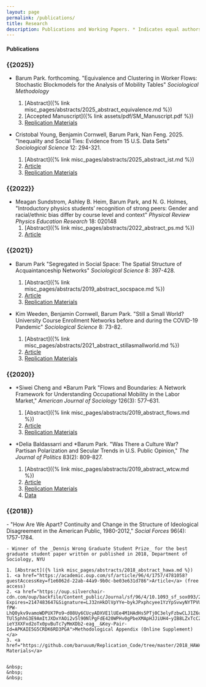 ```yaml
---
layout: page
permalink: /publications/
title: Research
description: Publications and Working Papers. * Indicates equal authorship.
---
```


<h4> <strong>Publications</strong> </h4>

<h3 class="year">{{2025}}</h3>

- Barum Park. forthcoming. "Equivalence and Clustering in Worker Flows: Stochastic Blockmodels for the Analysis of Mobility Tables" *Sociological Methodology*
    1. [Abstract]({% link misc_pages/abstracts/2025_abstract_equivalence.md %})
    2. [Accepted Manuscript]({% link assets/pdf/SM_Manuscript.pdf %})
    3. <a href="https://osf.io/enhdw/">Replication Materials</a>


- Cristobal Young, Benjamin Cornwell, Barum Park, Nan Feng. 2025. "Inequality and Social Ties: Evidence from 15 U.S. Data Sets” *Sociological Science* 12: 294-321.
    1. [Abstract]({% link misc_pages/abstracts/2025_abstract_ist.md %})
    2. <a href="https://journals.aps.org/prper/abstract/10.1103/PhysRevPhysEducRes.18.020148"> Article </a>
    3. <a href="https://osf.io/ky4ws/">Replication Materials</a>


<h3 class="year">{{2022}}</h3>

- Meagan Sundstrom, Ashley B. Heim, Barum Park, and N. G. Holmes, "Introductory physics students’ recognition of strong peers: Gender and racial/ethnic bias differ by
course level and context"  *Physical Review Physics Education Research* 18: 020148
    1. [Abstract]({% link misc_pages/abstracts/2022_abstract_ps.md %})
    2. <a href="https://journals.aps.org/prper/abstract/10.1103/PhysRevPhysEducRes.18.020148"> Article </a>

<h3 class="year">{{2021}}</h3>

- Barum Park "Segregated in Social Space: The Spatial Structure of Acquaintanceship Networks" *Sociological Science* 8: 397-428.
    1. [Abstract]({% link misc_pages/abstracts/2019_abstract_socspace.md %})
    2. <a href="https://sociologicalscience.com/download/vol-8/november/SocSci_v8_397to428.pdf"> Article </a>
    3. <a href="https://github.com/baruuum/Replication_Code/tree/master/2021_SSS">Replication Materials</a>

- Kim Weeden, Benjamin Cornwell, Barum Park. "Still a Small World? University Course Enrollment Networks before and during the COVID-19 Pandemic" *Sociological Science* 8: 73-82.

    1. [Abstract]({% link misc_pages/abstracts/2021_abstract_stillasmallworld.md %})
    1. <a href="https://sociologicalscience.com/download/vol-8/january/SocSci_v8_73to82.pdf"> Article </a>
    2. <a href="https://github.com/baruuum/Replication_Code/tree/master/2021_SSW">Replication Materials</a>


<h3 class="year">{{2020}}</h3>

- \*Siwei Cheng and \*Barum Park "Flows and Boundaries:  A Network Framework for Understanding Occupational Mobility in the Labor Market," *American Journal of Sociology* 126(3): 577–631.

    1. [Abstract]({% link misc_pages/abstracts/2019_abstract_flows.md %})
    2. <a href="https://www.journals.uchicago.edu/doi/full/10.1086/712406?casa_token=N4Ef_L9zFekAAAAA%3AG7rN0V751pc1SUkyyU4t_FYkgQfFcMWdDb3B19Ni9-UJ5nvTvTTZyzyvR-AST8umulRepJm9H5Lj0"> Article </a>
    2. <a href="https://github.com/baruuum/Replication_Code/tree/master/2021_FB">Replication Materials</a>

- \*Delia Baldassarri and \*Barum Park. "Was There a Culture War? Partisan Polarization and Secular Trends in U.S. Public Opinion," *The Journal of Politics* 83(2): 809-827.

    1. [Abstract]({% link misc_pages/abstracts/2019_abstract_wtcw.md %})
    1. <a href="https://www.journals.uchicago.edu/doi/full/10.1086/707306?casa_token=1aBciPVIHosAAAAA:GmSvWkEbhQ_uo-deQLIE4ffoEegHq75lCWjYJdt2oOj7n3j6jojgwzL0ZhQVNtyap0TxqSsUwEdy"> Article </a>
    1. <a href="https://github.com/baruuum/Replication_Code/tree/master/2019_WTCW">Replication Materials</a>
    2. <a href="https://doi.org/10.7910/DVN/UFZTYU"> Data </a>

<h3 class="year">{{2018}}</h3>
- "How Are We Apart? Continuity and Change in the Structure of Ideological Disagreement in the American Public, 1980-2012," <em>Social Forces</em> 96(4): 1757-1784.

    - Winner of the _Dennis Wrong Graduate Student Prize_ for the best graduate student paper written or published in 2018, Department of Sociology, NYU

    1. [Abstract]({% link misc_pages/abstracts/2018_abstract_hawa.md %})
    1. <a href="https://academic.oup.com/sf/article/96/4/1757/4781058?guestAccessKey=f1e6062d-22ab-44a9-9b0c-be03e631d786">Article</a> (free access)
    2. <a href="https://oup.silverchair-cdn.com/oup/backfile/Content_public/Journal/sf/96/4/10.1093_sf_sox093/2/onlineappendix.pdf?Expires=2147483647&Signature=LJ32nHkDlVpYYe~bykJPxphcyee1YzYpSvwyNYTPVUQpvuEDmhOjbXxwAc2VC1muK~XEaHUsiwpBwNhJBYOPrPmkUHK0K~S9ilipY70-fPW-LhQ0ykv9vamoWDPUX7Po9~d08Uy6CUcyADXVE1lUEe4M1HAdHs5PTj0C3elyFzbwCLJ1Z6uHCBt4Ug4z-TUl5phhG3E9AmItJXDxYAOi2v5l90NlPgFdE420WPHv0gPbeXMApHJJiUH4~yIB8LZxTcCZfSAEo97uSvEFuHGqeCO0ZmZygdg45qyq7GRs9zas7Bj9jK1Xw-ieY3XXFxd2oTx0pvBuTc7yMmXDb2-eag__&Key-Pair-Id=APKAIE5G5CRDK6RD3PGA">Methodological Appendix (Online Supplement)</a>
    3. <a href="https://github.com/baruuum/Replication_Code/tree/master/2018_HAWA">Replication Materials</a>


    &nbsp;
    &nbsp;
    &nbsp;

<!--
<h4> <strong>Working Papers</strong> </h4>
<h5 class="note">(Full draft available upon request)</h5>

<h3 class="year"> &nbsp; </h3>

- "Segregated in Social Space: The Spatial Structure of Acquaintanceship Networks" Conditionally accepted for publication at *Sociological Science*

    - [Abstract]({% link misc_pages/abstracts/2019_abstract_socspace.md %}) -->
